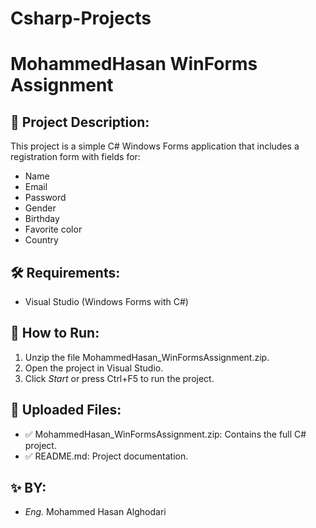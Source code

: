 # Csharp-Projects
# MohammedHasan WinForms Assignment

## 📌 Project Description:
This project is a simple C# Windows Forms application that includes a registration form with fields for:  
- Name  
- Email  
- Password  
- Gender  
- Birthday  
- Favorite color  
- Country  

## 🛠 Requirements:
- Visual Studio (Windows Forms with C#)

## 🚀 How to Run:
1. Unzip the file MohammedHasan_WinFormsAssignment.zip.
2. Open the project in Visual Studio.
3. Click *Start* or press Ctrl+F5 to run the project.

## 📂 Uploaded Files:
- ✅ MohammedHasan_WinFormsAssignment.zip: Contains the full C# project.  
- ✅ README.md: Project documentation.  

## ✨  BY:
- *Eng.* Mohammed Hasan Alghodari
